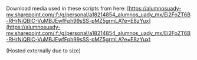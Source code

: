 Download media used in these scripts from here: [https://alumnosuady-my.sharepoint.com/:f:/g/personal/a18214854_alumnos_uady_mx/Ei2FoZT6B-RHrNiQBlC-VuMBJEwfFph99sSS-pMZ5grmLA?e=E8zYux](https://alumnosuady-my.sharepoint.com/:f:/g/personal/a18214854_alumnos_uady_mx/Ei2FoZT6B-RHrNiQBlC-VuMBJEwfFph99sSS-pMZ5grmLA?e=E8zYux)

(Hosted externally due to size)

